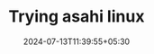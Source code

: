 ---
title: "Trying asahi linux"
date: 2024-07-13T11:39:55+05:30
slug:
category:
summary:
description: Same as the summary
cover:
  image:
  alt:
  caption:
  relative: false
showtoc: true
tags:
  - Fun
  - Linux
draft: false
---